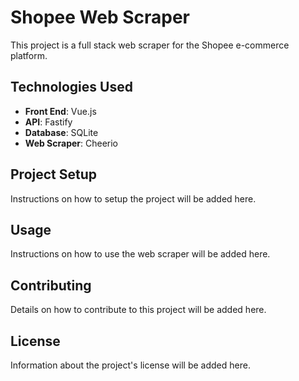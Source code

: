 # Shopee Web Scraper

This project is a full stack web scraper for the Shopee e-commerce platform.

## Technologies Used

- **Front End**: Vue.js
- **API**: Fastify
- **Database**: SQLite
- **Web Scraper**: Cheerio

## Project Setup

Instructions on how to setup the project will be added here.

## Usage

Instructions on how to use the web scraper will be added here.

## Contributing

Details on how to contribute to this project will be added here.

## License

Information about the project's license will be added here.
